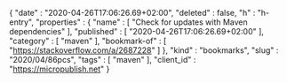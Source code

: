 {
  "date" : "2020-04-26T17:06:26.69+02:00",
  "deleted" : false,
  "h" : "h-entry",
  "properties" : {
    "name" : [ "Check for updates with Maven dependencies" ],
    "published" : [ "2020-04-26T17:06:26.69+02:00" ],
    "category" : [ "maven" ],
    "bookmark-of" : [ "https://stackoverflow.com/a/2687228" ]
  },
  "kind" : "bookmarks",
  "slug" : "2020/04/86pcs",
  "tags" : [ "maven" ],
  "client_id" : "https://micropublish.net"
}
